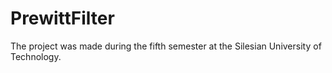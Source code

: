 # PrewittFilter
The project was made during the fifth semester at the Silesian University of Technology.
